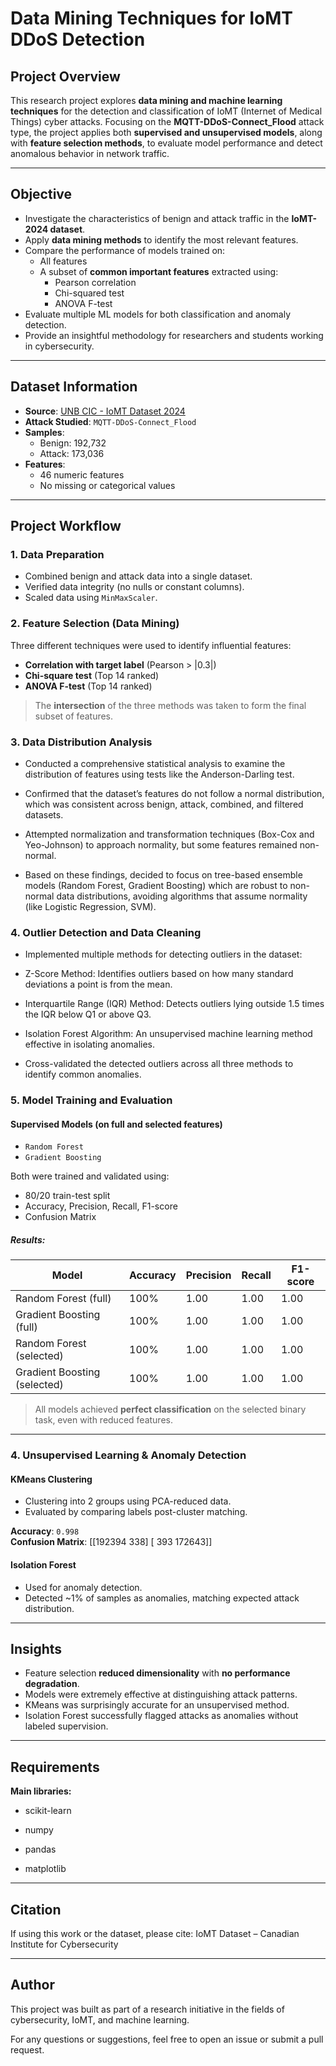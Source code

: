 #  Data Mining Techniques for IoMT DDoS Detection

##  Project Overview

This research project explores **data mining and machine learning techniques** for the detection and classification of IoMT (Internet of Medical Things) cyber attacks. Focusing on the **MQTT-DDoS-Connect_Flood** attack type, the project applies both **supervised and unsupervised models**, along with **feature selection methods**, to evaluate model performance and detect anomalous behavior in network traffic.

---

##  Objective

- Investigate the characteristics of benign and attack traffic in the **IoMT-2024 dataset**.
- Apply **data mining methods** to identify the most relevant features.
- Compare the performance of models trained on:
  - All features
  - A subset of **common important features** extracted using:
    - Pearson correlation
    - Chi-squared test
    - ANOVA F-test
- Evaluate multiple ML models for both classification and anomaly detection.
- Provide an insightful methodology for researchers and students working in cybersecurity.

---

##  Dataset Information

- **Source**: [UNB CIC - IoMT Dataset 2024](https://www.unb.ca/cic/datasets/iomt-dataset-2024.html)
- **Attack Studied**: `MQTT-DDoS-Connect_Flood`
- **Samples**:
  - Benign: 192,732
  - Attack: 173,036
- **Features**:
  - 46 numeric features
  - No missing or categorical values

---

##  Project Workflow

### 1. Data Preparation

- Combined benign and attack data into a single dataset.
- Verified data integrity (no nulls or constant columns).
- Scaled data using `MinMaxScaler`.

### 2. Feature Selection (Data Mining)

Three different techniques were used to identify influential features:
- **Correlation with target label** (Pearson > |0.3|)
- **Chi-square test** (Top 14 ranked)
- **ANOVA F-test** (Top 14 ranked)

> The **intersection** of the three methods was taken to form the final subset of features.

### 3. Data Distribution Analysis
- Conducted a comprehensive statistical analysis to examine the distribution of features using tests like the Anderson-Darling test.

- Confirmed that the dataset’s features do not follow a normal distribution, which was consistent across benign, attack, combined, and filtered datasets.

- Attempted normalization and transformation techniques (Box-Cox and Yeo-Johnson) to approach normality, but some features remained non-normal.

- Based on these findings, decided to focus on tree-based ensemble models (Random Forest, Gradient Boosting) which are robust to non-normal data distributions, avoiding algorithms that assume normality (like Logistic Regression, SVM).

 ### 4. Outlier Detection and Data Cleaning
- Implemented multiple methods for detecting outliers in the dataset:

- Z-Score Method: Identifies outliers based on how many standard deviations a point is from the mean.

- Interquartile Range (IQR) Method: Detects outliers lying outside 1.5 times the IQR below Q1 or above Q3.

- Isolation Forest Algorithm: An unsupervised machine learning method effective in isolating anomalies.

- Cross-validated the detected outliers across all three methods to identify common anomalies.

### 5. Model Training and Evaluation

####  Supervised Models (on full and selected features)
- `Random Forest`
- `Gradient Boosting`

Both were trained and validated using:
- 80/20 train-test split
- Accuracy, Precision, Recall, F1-score
- Confusion Matrix

#####  Results:
| Model                  | Accuracy | Precision | Recall | F1-score |
|------------------------|----------|-----------|--------|----------|
| Random Forest (full)   | 100%     | 1.00      | 1.00   | 1.00     |
| Gradient Boosting (full)| 100%    | 1.00      | 1.00   | 1.00     |
| Random Forest (selected)| 100%    | 1.00      | 1.00   | 1.00     |
| Gradient Boosting (selected)| 100%| 1.00      | 1.00   | 1.00     |

> All models achieved **perfect classification** on the selected binary task, even with reduced features.

---

### 4. Unsupervised Learning & Anomaly Detection

####  KMeans Clustering
- Clustering into 2 groups using PCA-reduced data.
- Evaluated by comparing labels post-cluster matching.

**Accuracy**: `0.998`  
**Confusion Matrix**:
[[192394 338]
[ 393 172643]]



####  Isolation Forest
- Used for anomaly detection.
- Detected ~1% of samples as anomalies, matching expected attack distribution.



---

##  Insights

- Feature selection **reduced dimensionality** with **no performance degradation**.
- Models were extremely effective at distinguishing attack patterns.
- KMeans was surprisingly accurate for an unsupervised method.
- Isolation Forest successfully flagged attacks as anomalies without labeled supervision.

---

##  Requirements

**Main libraries:**

- scikit-learn

- numpy

- pandas

- matplotlib
---

## Citation

If using this work or the dataset, please cite:
IoMT Dataset – Canadian Institute for Cybersecurity

---
## Author
This project was built as part of a research initiative in the fields of cybersecurity, IoMT, and machine learning.

For any questions or suggestions, feel free to open an issue or submit a pull request.
